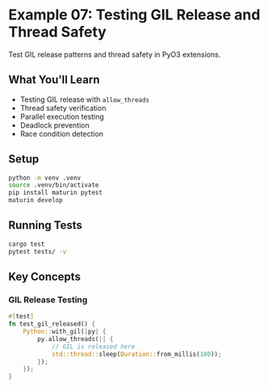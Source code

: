# Example 07: Testing GIL Release and Thread Safety

Test GIL release patterns and thread safety in PyO3 extensions.

## What You'll Learn

- Testing GIL release with `allow_threads`
- Thread safety verification
- Parallel execution testing
- Deadlock prevention
- Race condition detection

## Setup

```bash
python -m venv .venv
source .venv/bin/activate
pip install maturin pytest
maturin develop
```

## Running Tests

```bash
cargo test
pytest tests/ -v
```

## Key Concepts

### GIL Release Testing

```rust
#[test]
fn test_gil_released() {
    Python::with_gil(|py| {
        py.allow_threads(|| {
            // GIL is released here
            std::thread::sleep(Duration::from_millis(100));
        });
    });
}
```
